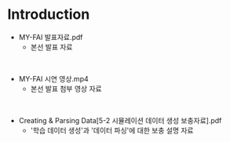 # Introduction
* MY-FAI 발표자료.pdf
  * 본선 발표 자료
<br>

* MY-FAI 시연 영상.mp4
  * 본선 발표 첨부 영상 자료
<br>

* Creating & Parsing Data[5-2 시뮬레이션 데이터 생성 보충자료].pdf
  * '학습 데이터 생성'과 '데이터 파싱'에 대한 보충 설명 자료  